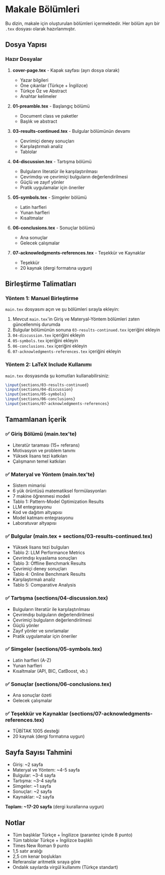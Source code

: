# Makale Bölümleri

Bu dizin, makale için oluşturulan bölümleri içermektedir. Her bölüm ayrı bir `.tex` dosyası olarak hazırlanmıştır.

## Dosya Yapısı

### Hazır Dosyalar

1. **cover-page.tex** - Kapak sayfası (ayrı dosya olarak)

   - Yazar bilgileri
   - Öne çıkanlar (Türkçe + İngilizce)
   - Türkçe Öz ve Abstract
   - Anahtar kelimeler

2. **01-preamble.tex** - Başlangıç bölümü

   - Document class ve paketler
   - Başlık ve abstract

3. **03-results-continued.tex** - Bulgular bölümünün devamı

   - Çevrimiçi deney sonuçları
   - Karşılaştırmalı analiz
   - Tablolar

4. **04-discussion.tex** - Tartışma bölümü

   - Bulguların literatür ile karşılaştırılması
   - Çevrimdışı ve çevrimiçi bulguların değerlendirilmesi
   - Güçlü ve zayıf yönler
   - Pratik uygulamalar için öneriler

5. **05-symbols.tex** - Simgeler bölümü

   - Latin harfleri
   - Yunan harfleri
   - Kısaltmalar

6. **06-conclusions.tex** - Sonuçlar bölümü

   - Ana sonuçlar
   - Gelecek çalışmalar

7. **07-acknowledgments-references.tex** - Teşekkür ve Kaynaklar
   - Teşekkür
   - 20 kaynak (dergi formatına uygun)

## Birleştirme Talimatları

### Yöntem 1: Manuel Birleştirme

`main.tex` dosyasını açın ve şu bölümleri sırayla ekleyin:

1. Mevcut `main.tex`'in Giriş ve Materyal-Yöntem bölümleri zaten güncellenmiş durumda
2. Bulgular bölümünün sonuna `03-results-continued.tex` içeriğini ekleyin
3. `04-discussion.tex` içeriğini ekleyin
4. `05-symbols.tex` içeriğini ekleyin
5. `06-conclusions.tex` içeriğini ekleyin
6. `07-acknowledgments-references.tex` içeriğini ekleyin

### Yöntem 2: LaTeX Include Kullanımı

`main.tex` dosyasında şu komutları kullanabilirsiniz:

```latex
\input{sections/03-results-continued}
\input{sections/04-discussion}
\input{sections/05-symbols}
\input{sections/06-conclusions}
\input{sections/07-acknowledgments-references}
```

## Tamamlanan İçerik

### ✅ Giriş Bölümü (main.tex'te)

- Literatür taraması (15+ referans)
- Motivasyon ve problem tanımı
- Yüksek lisans tezi katkıları
- Çalışmanın temel katkıları

### ✅ Materyal ve Yöntem (main.tex'te)

- Sistem mimarisi
- 6 yük örüntüsü matematiksel formülasyonları
- 7 makine öğrenmesi modeli
- Tablo 1: Pattern-Model Optimization Results
- LLM entegrasyonu
- Kod ve dağıtım altyapısı
- Model katmanı entegrasyonu
- Laboratuvar altyapısı

### ✅ Bulgular (main.tex + sections/03-results-continued.tex)

- Yüksek lisans tezi bulguları
- Tablo 2: LLM Performance Metrics
- Çevrimdışı kıyaslama sonuçları
- Tablo 3: Offline Benchmark Results
- Çevrimiçi deney sonuçları
- Tablo 4: Online Benchmark Results
- Karşılaştırmalı analiz
- Tablo 5: Comparative Analysis

### ✅ Tartışma (sections/04-discussion.tex)

- Bulguların literatür ile karşılaştırılması
- Çevrimdışı bulguların değerlendirilmesi
- Çevrimiçi bulguların değerlendirilmesi
- Güçlü yönler
- Zayıf yönler ve sınırlamalar
- Pratik uygulamalar için öneriler

### ✅ Simgeler (sections/05-symbols.tex)

- Latin harfleri (A-Z)
- Yunan harfleri
- Kısaltmalar (API, BIC, CatBoost, vb.)

### ✅ Sonuçlar (sections/06-conclusions.tex)

- Ana sonuçlar özeti
- Gelecek çalışmalar

### ✅ Teşekkür ve Kaynaklar (sections/07-acknowledgments-references.tex)

- TÜBİTAK 1005 desteği
- 20 kaynak (dergi formatına uygun)

## Sayfa Sayısı Tahmini

- Giriş: ~2 sayfa
- Materyal ve Yöntem: ~4-5 sayfa
- Bulgular: ~3-4 sayfa
- Tartışma: ~3-4 sayfa
- Simgeler: ~1 sayfa
- Sonuçlar: ~2 sayfa
- Kaynaklar: ~2 sayfa

**Toplam: ~17-20 sayfa** (dergi kurallarına uygun)

## Notlar

- Tüm başlıklar Türkçe + İngilizce (parantez içinde 8 punto)
- Tüm tablolar Türkçe + İngilizce başlıklı
- Times New Roman 9 punto
- 1,5 satır aralığı
- 2,5 cm kenar boşlukları
- Referanslar aritmetik sıraya göre
- Ondalık sayılarda virgül kullanımı (Türkçe standart)
